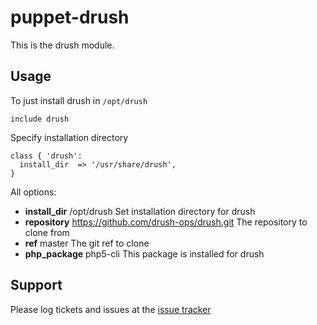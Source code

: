 puppet-drush
============

This is the drush module.

Usage
-------

To just install drush in `/opt/drush`

    include drush

Specify installation directory

    class { 'drush':
      install_dir  => '/usr/share/drush',
    }

All options:

- **install_dir** /opt/drush
  Set installation directory for drush
- **repository** https://github.com/drush-ops/drush.git
  The repository to clone from
- **ref** master
  The git ref to clone
- **php_package** php5-cli
  This package is installed for drush


Support
-------

Please log tickets and issues at the [issue tracker](https://github.com/MartijnBraam/puppet-drush/issues)
